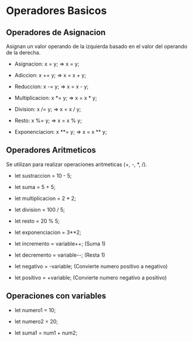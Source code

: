# Operadores Basicos

## Operadores de Asignacion
Asignan un valor operando de la izquierda basado en el valor del operando de la derecha.

* Asignacion: x = y; => x = y;  

* Adiccion: x += y; => x = x + y;  
* Reduccion: x -= y; => x = x - y;  
* Multiplicacion: x *= y; => x = x * y;  
* Division: x /= y; => x = x / y;  
* Resto: x %= y; => x = x % y;  
* Exponenciacion: x **= y; => x = x ** y;  


## Operadores Aritmeticos
Se utilizan para realizar operaciones aritmeticas (+, -, *, /).

* let sustraccion = 10 - 5; 

* let suma = 5 + 5;  
* let multiplicacion = 2 * 2;  
* let division = 100 / 5;  
* let resto = 20 % 5;  
* let exponenciacion = 3**2;  
* let incremento = variable++; (Suma 1)  
* let decremento = variable--; (Resta 1)  
* let negativo = -variable; (Convierte numero positivo a negativo)  
* let positivo = +variable; (Convierte numero negativo a positivo)


## Operaciones con variables

* let numero1 = 10;

* let numero2 = 20;  
* let suma1 = num1 + num2;  